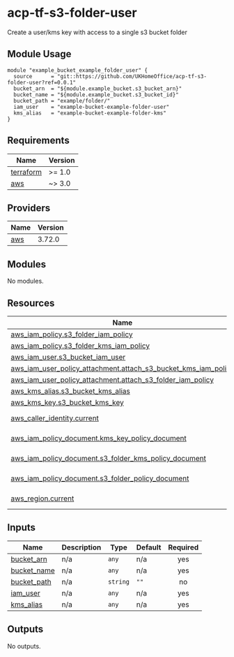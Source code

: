 # acp-tf-s3-folder-user
Create a user/kms key with access to a single s3 bucket folder

## Module Usage

```
module "example_bucket_example_folder_user" {
  source      = "git::https://github.com/UKHomeOffice/acp-tf-s3-folder-user?ref=0.0.1"
  bucket_arn  = "${module.example_bucket.s3_bucket_arn}"
  bucket_name = "${module.example_bucket.s3_bucket_id}"
  bucket_path = "example/folder/"
  iam_user    = "example-bucket-example-folder-user"
  kms_alias   = "example-bucket-example-folder-kms"
}
```

<!-- BEGIN_TF_DOCS -->
## Requirements

| Name | Version |
|------|---------|
| <a name="requirement_terraform"></a> [terraform](#requirement\_terraform) | >= 1.0 |
| <a name="requirement_aws"></a> [aws](#requirement\_aws) | ~> 3.0 |

## Providers

| Name | Version |
|------|---------|
| <a name="provider_aws"></a> [aws](#provider\_aws) | 3.72.0 |

## Modules

No modules.

## Resources

| Name | Type |
|------|------|
| [aws_iam_policy.s3_folder_iam_policy](https://registry.terraform.io/providers/hashicorp/aws/latest/docs/resources/iam_policy) | resource |
| [aws_iam_policy.s3_folder_kms_iam_policy](https://registry.terraform.io/providers/hashicorp/aws/latest/docs/resources/iam_policy) | resource |
| [aws_iam_user.s3_bucket_iam_user](https://registry.terraform.io/providers/hashicorp/aws/latest/docs/resources/iam_user) | resource |
| [aws_iam_user_policy_attachment.attach_s3_bucket_kms_iam_policy](https://registry.terraform.io/providers/hashicorp/aws/latest/docs/resources/iam_user_policy_attachment) | resource |
| [aws_iam_user_policy_attachment.attach_s3_folder_iam_policy](https://registry.terraform.io/providers/hashicorp/aws/latest/docs/resources/iam_user_policy_attachment) | resource |
| [aws_kms_alias.s3_bucket_kms_alias](https://registry.terraform.io/providers/hashicorp/aws/latest/docs/resources/kms_alias) | resource |
| [aws_kms_key.s3_bucket_kms_key](https://registry.terraform.io/providers/hashicorp/aws/latest/docs/resources/kms_key) | resource |
| [aws_caller_identity.current](https://registry.terraform.io/providers/hashicorp/aws/latest/docs/data-sources/caller_identity) | data source |
| [aws_iam_policy_document.kms_key_policy_document](https://registry.terraform.io/providers/hashicorp/aws/latest/docs/data-sources/iam_policy_document) | data source |
| [aws_iam_policy_document.s3_folder_kms_policy_document](https://registry.terraform.io/providers/hashicorp/aws/latest/docs/data-sources/iam_policy_document) | data source |
| [aws_iam_policy_document.s3_folder_policy_document](https://registry.terraform.io/providers/hashicorp/aws/latest/docs/data-sources/iam_policy_document) | data source |
| [aws_region.current](https://registry.terraform.io/providers/hashicorp/aws/latest/docs/data-sources/region) | data source |

## Inputs

| Name | Description | Type | Default | Required |
|------|-------------|------|---------|:--------:|
| <a name="input_bucket_arn"></a> [bucket\_arn](#input\_bucket\_arn) | n/a | `any` | n/a | yes |
| <a name="input_bucket_name"></a> [bucket\_name](#input\_bucket\_name) | n/a | `any` | n/a | yes |
| <a name="input_bucket_path"></a> [bucket\_path](#input\_bucket\_path) | n/a | `string` | `""` | no |
| <a name="input_iam_user"></a> [iam\_user](#input\_iam\_user) | n/a | `any` | n/a | yes |
| <a name="input_kms_alias"></a> [kms\_alias](#input\_kms\_alias) | n/a | `any` | n/a | yes |

## Outputs

No outputs.
<!-- END_TF_DOCS -->